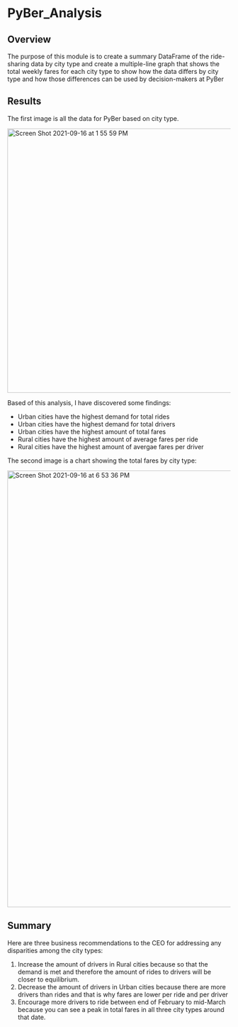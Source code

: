 # PyBer_Analysis
## Overview 
The purpose of this module is to create a summary DataFrame of the ride-sharing data by city type and create a multiple-line graph that shows the total weekly fares for each city type to show how the data differs by city type and how those differences can be used by decision-makers at PyBer
## Results 

The first image is all the data for PyBer based on city type.

<img width="595" alt="Screen Shot 2021-09-16 at 1 55 59 PM" src="https://user-images.githubusercontent.com/88408350/133684505-047387aa-e346-4956-89f3-bd437d96f34e.png">

Based of this analysis, I have discovered some findings: 

- Urban cities have the highest demand for total rides
- Urban cities have the highest demand for total drivers
- Urban cities have the highest amount of total fares
- Rural cities have the highest amount of average fares per ride 
- Rural cities have the highest amount of avergae fares per driver

The second image is a chart showing the total fares by city type:

<img width="983" alt="Screen Shot 2021-09-16 at 6 53 36 PM" src="https://user-images.githubusercontent.com/88408350/133711272-a820cb01-f771-41ae-a9f3-37532f9f2554.png">

## Summary
Here are three business recommendations to the CEO for addressing any disparities among the city types: 
1. Increase the amount of drivers in Rural cities because so that the demand is met and therefore the amount of rides to drivers will be closer to equilibrium.
2. Decrease the amount of drivers in Urban cities because there are more drivers than rides and that is why fares are lower per ride and per driver 
3. Encourage more drivers to ride between end of February to mid-March because you can see a peak in total fares in all three city types around that date.
